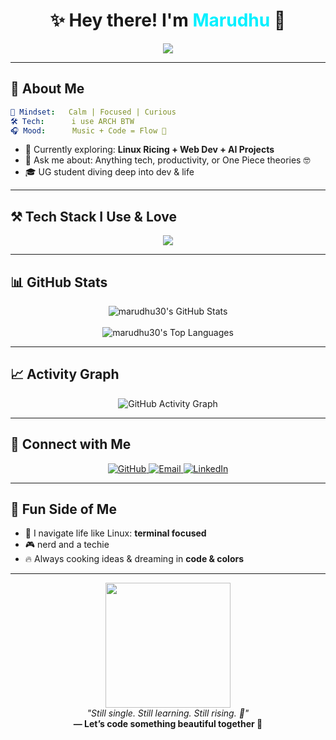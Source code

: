 
<h1 align="center">✨ Hey there! I'm <span style="color:#00F0FF;">Marudhu</span> 👋</h1>


<div align="center">
  <img src="https://readme-typing-svg.herokuapp.com?font=Fira+Code&weight=500&size=22&pause=1200&color=00F7FF&center=true&vCenter=true&width=600&lines=Engineering+Student+in+AI+%26+Data+Science;Linux+%7C+Web+Dev+%7C+AI+Explorer;Let's+Build%2C+Learn+%26+Grow+Together!+🚀" />
</div>


---

## 🧬 About Me

```yaml
🧠 Mindset:   Calm | Focused | Curious
🛠️ Tech:      i use ARCH BTW
🎧 Mood:      Music + Code = Flow 🎵
```

- 🐧 Currently exploring: **Linux Ricing + Web Dev + AI Projects**
- 💬 Ask me about: Anything tech, productivity, or One Piece theories 🤓
- 🎓 UG student diving deep into dev & life

---

## ⚒️ Tech Stack I Use & Love

<div align="center">
  <img src="https://skillicons.dev/icons?i=python,html,css,js,c,linux,git,github,vscode&perline=7" />
</div>

---
## 📊 GitHub Stats

<div align="center">

  <img src="https://github-readme-stats.vercel.app/api?username=marudhu30&theme=vue-dark&show_icons=true&hide_border=true&count_private=true" alt="marudhu30's GitHub Stats" />
  <br/><br/>



  <img src="https://github-readme-stats.vercel.app/api/top-langs/?username=marudhu30&theme=vue-dark&show_icons=true&hide_border=true&layout=compact" alt="marudhu30's Top Languages" />

</div>

---

## 📈 Activity Graph

<p align="center">
  <img src="https://github-readme-activity-graph.vercel.app/graph?username=marudhu30&theme=react-dark&bg_color=0d1117&color=00ffe4&line=00ffe4&point=ffffff&hide_border=true" alt="GitHub Activity Graph" />
</p>



---

## 💬 Connect with Me

<p align="center">
  <a href="https://github.com/marudhu30" target="_blank">
    <img src="https://img.shields.io/badge/GitHub-%2312100E.svg?style=for-the-badge&logo=github&logoColor=white" alt="GitHub"/>
  </a>
  <a href="mailto:marudhub81@gmail.com" target="_blank">
    <img src="https://img.shields.io/badge/Email-D14836?style=for-the-badge&logo=gmail&logoColor=white" alt="Email"/>
  </a>
  <a href="https://www.linkedin.com/in/marudhu-b-2a477b334/" target="_blank">
    <img src="https://img.shields.io/badge/LinkedIn-0077B5?style=for-the-badge&logo=linkedin&logoColor=white" alt="LinkedIn"/>
  </a>
</p>

---

## 🌠 Fun Side of Me

- 🧭 I navigate life like Linux: **terminal focused**  
- 🎮 nerd and a techie   
- 🔥 Always cooking ideas & dreaming in **code & colors**  

---

<p align="center">
  <img src="https://media.giphy.com/media/qgQUggAC3Pfv687qPC/giphy.gif" width="200"/>
  <br/>
  <i>"Still single. Still learning. Still rising. 💫"</i><br/>
  <b>— Let’s code something beautiful together 🌸</b>
</p>
